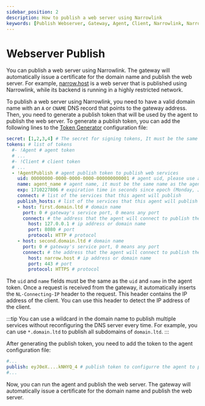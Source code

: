 ```yaml
---
sidebar_position: 2
description: How to publish a web server using Narrowlink
keywords: [Publish Webserver, Gateway, Agent, Client, Narrowlink, Narrow, Link, Networking, Internet, Security, Privacy, Open Source, Self-hosted, Tutorial, How-to, Guide, Nat, Firewall, Proxy, Reverse Proxy, Tunnel]
---
```


# Webserver Publish

You can publish a web server using Narrowlink. The gateway will automatically issue a certificate for the domain name and publish the web server. For example, [narrow.host](https://narrow.host) is a web server that is published using Narrowlink, while its backend is running in a highly restricted network.


To publish a web server using Narrowlink, you need to have a valid domain name with an `A` or `CNAME` DNS record that points to the gateway address. Then, you need to generate a publish token that will be used by the agent to publish the web server. To generate a publish token, you can add the following lines to the [Token Generator](/docs/token-generator) configuration file:

```yaml
secret: [1,2,3,4] # The secret for signing tokens, It must be the same as the gateway token secret, it is as byte array
tokens: # list of tokens
  #- !Agent # agent token
  # ...
  #- !Client # client token
  # ...
  - !AgentPublish # agent publish token to publish web services
    uid: 00000000-0000-0000-0000-000000000001 # agent uid, please use a unique uid for each user
    name: agent_name # agent name, it must be the same name as the agent name in the agent token
    exp: 1710227806 # expiration time in seconds since epoch (Monday, January 1, 2024 0:00:00 GMT)
    connect: # list of the services that this agent will publish
    publish_hosts: # list of the services that this agent will publish
    - host: first.domain.ltd # domain name
      port: 0 # gateway's service port, 0 means any port
      connect: # the address that the agent will connect to publish the service
        host: 127.0.0.1 # ip address or domain name
        port: 8080 # port
        protocol: HTTP # protocol
    - host: second.domain.ltd # domain name
      port: 0 # gateway's service port, 0 means any port
      connect: # the address that the agent will connect to publish the service
        host: narrow.host # ip address or domain name
        port: 443 # port
        protocol: HTTPS # protocol
```


The `uid` and `name` fields must be the same as the `uid` and `name` in the agent token. Once a request is received from the gateway, it automatically inserts the `NL-Connecting-IP` header to the request. This header contains the IP address of the client. You can use this header to detect the IP address of the client.

:::tip
You can use a wildcard in the domain name to publish multiple services without reconfiguring the DNS server every time. For example, you can use `*.domain.ltd` to publish all subdomains of `domain.ltd`.
:::

After generating the publish token, you need to add the token to the agent configuration file:

```yaml
#...
publish: eyJ0eX....kNHYQ_4 # publish token to configurre the agent to publish web services
#...
```

Now, you can run the agent and publish the web server. The gateway will automatically issue a certificate for the domain name and publish the web server.

